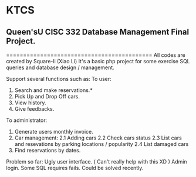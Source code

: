 # KTCS
## Queen'sU CISC 332 Database Management Final Project.
===========================================
All codes are created by Square-li (Xiao Li) 
It's a basic php project for some exercise SQL queries and database design / management.

Support several functions such as:
To user:
1. Search and make reservations.*
2. Pick Up and Drop Off cars.
3. View history.
4. Give feedbacks.

To administrator:
1. Generate users monthly invoice.
2. Car management:
  2.1 Adding cars
  2.2 Check cars status
  2.3 List cars and resevations by parking locations / popularity
  2.4 List damaged cars
3. Find reservations by dates.

Problem so far:
  Ugly user interface. ( Can't really help with this XD )
  Admin login. 
  Some SQL requires fails. Could be solved recently.
